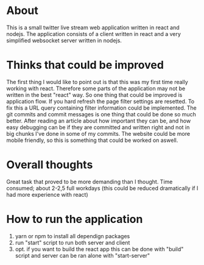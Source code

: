 # About
This is a small twitter live stream web application written in react and nodejs. The application consists of a client written in react and a very simplified websocket server written in nodejs. 

# Thinks that could be improved
The first thing I would like to point out is that this was my first time really working with react. Therefore some parts of the application may not be written in the best "react" way. So one thing that could be improved is application flow.
If you hard refresh the page filter settings are resetted. To fix this a URL query containing filter information could be implemented. 
The git commits and commit messages is one thing that could be done so much better. After reading an article about how important they can be, and how easy debugging can be if they are committed and written right and not in big chunks I've done in some of my commits.
The website could be more mobile friendly, so this is something that could be worked on aswell.

# Overall thoughts
Great task that proved to be more demanding than I thought. Time consumed; about 2-2,5 full workdays (this could be reduced dramatically if I had more experience with react)

# How to run the application
1. yarn or npm to install all dependign packages
2. run "start" script to run both server and client
3. opt. if you want to build the react app this can be done with "build" script and server can be ran alone with "start-server"